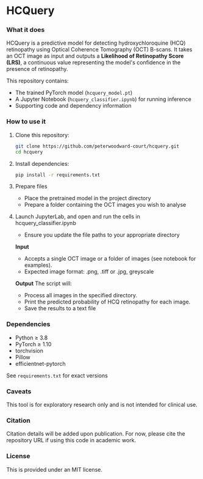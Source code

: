 # HCQuery

### What it does

HCQuery is a predictive model for detecting hydroxychloroquine (HCQ) retinopathy using Optical Coherence Tomography (OCT) B-scans. It takes an OCT image as input and outputs a **Likelihood of Retinopathy Score (LRS)**, a continuous value representing the model's confidence in the presence of retinopathy.

This repository contains:
- The trained PyTorch model (`hcquery_model.pt`)
- A Jupyter Notebook (`hcquery_classifier.ipynb`) for running inference
- Supporting code and dependency information

### How to use it

1. Clone this repository:
   ```bash
   git clone https://github.com/peterwoodward-court/hcquery.git
   cd hcquery

2. Install dependencies:
    ```bash
    pip install -r requirements.txt

3. Prepare files
   - Place the pretrained model in the project directory 
   - Prepare a folder containing the OCT images you wish to analyse

4. Launch JupyterLab, and open and run the cells in hcquery_classifier.ipynb
   - Ensure you update the file paths to your appropriate directory
   
   **Input**
   - Accepts a single OCT image or a folder of images (see notebook for examples).
   - Expected image format: .png, .tiff or .jpg, greyscale
   
   **Output**
   The script will:
   - Process all images in the specified directory.
   - Print the predicted probability of HCQ retinopathy for each image.
   - Save the results to a text file
 
 ### Dependencies
 
 - Python ≥ 3.8
 - PyTorch ≥ 1.10
 - torchvision
 - Pillow
 - efficientnet-pytorch
 
 See `requirements.txt` for exact versions
 
 ### Caveats

 This tool is for exploratory research only and is not intended for clinical use.
 
 ### Citation
 
 Citation details will be added upon publication. For now, please cite the repository URL if using this code in academic work.

 ### License

 This is provided under an MIT license.
